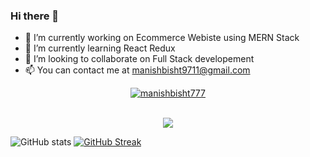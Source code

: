 ### Hi there 👋

- 🔭 I’m currently working on Ecommerce Webiste using MERN Stack
- 🌱 I’m currently learning React Redux 
- 👯 I’m looking to collaborate on Full Stack developement
- 📫 You can contact me at manishbisht9711@gmail.com

<p align="center"> <a href="https://github.com/ryo-ma/github-profile-trophy"><img src="https://github-profile-trophy.vercel.app/?username=manishbisht777" alt="manishbisht777" /></a> </p>

<p align="center">
  <br>
  <a href="https://github.com/Ashutosh00710/github-readme-activity-graph">
    <img src="https://activity-graph.herokuapp.com/graph?username=ManishBisht777&theme=react-dark&hide_border=true">
  </a>
</p>

![GitHub stats](https://github-readme-stats.vercel.app/api?username=ManishBisht777&show_icons=true&theme=tokyonight)
[![GitHub Streak](http://github-readme-streak-stats.herokuapp.com?user=ManishBisht777&theme=onedark&hide_border=true&date_format=M%20j%5B%2C%20Y%5D&fire=DD2727&ring=CA40DD)](https://git.io/streak-stats)
 



